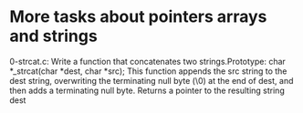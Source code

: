 # More tasks about pointers arrays and strings

0-strcat.c: Write a function that concatenates two strings.Prototype: char *_strcat(char *dest, char *src); This function appends the src string to the dest string, overwriting the terminating null byte (\0) at the end of dest, and then adds a terminating null byte. Returns a pointer to the resulting string dest

